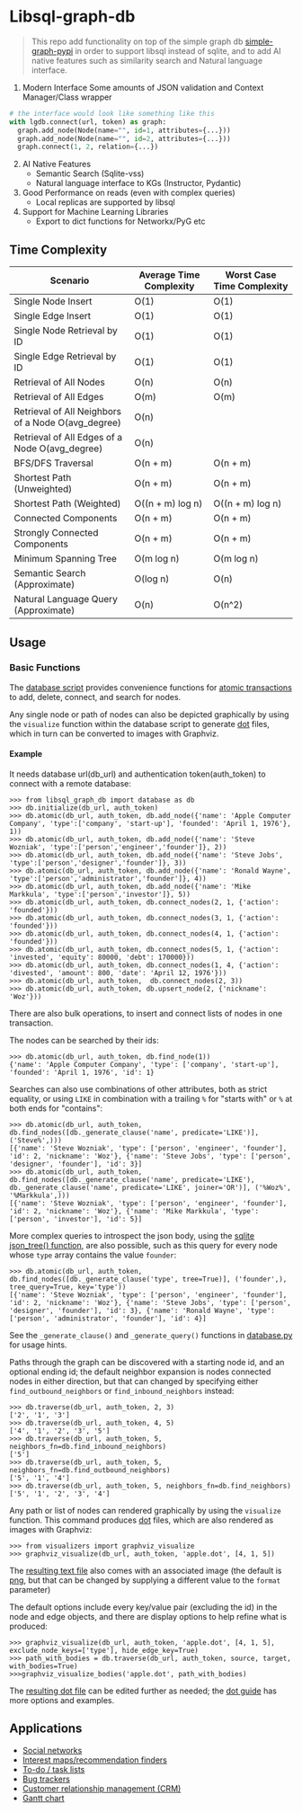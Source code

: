 # Libsql-graph-db

> This repo add functionality on top of the simple graph db [simple-graph-pypi](https://github.com/dpapathanasiou/simple-graph-pypi) in order to support libsql instead of sqlite, and to add AI native features such as similarity search and Natural language interface.

1. Modern Interface
Some amounts of JSON validation and Context Manager/Class wrapper
  ```py
  # the interface would look like something like this
  with lgdb.connect(url, token) as graph:
    graph.add_node(Node(name="", id=1, attributes={...}))
    graph.add_node(Node(name="", id=2, attributes={...}))
    graph.connect(1, 2, relation={...})
  ```
2. AI Native Features
     - Semantic Search (Sqlite-vss)
     - Natural language interface to KGs (Instructor, Pydantic)
3. Good Performance on reads (even with complex queries)
     - Local replicas are supported by libsql
4. Support for Machine Learning Libraries
     - Export to dict functions for Networkx/PyG etc 

## Time Complexity

| Scenario | Average Time Complexity | Worst Case Time Complexity |
| -------- | ----------------------- | -------------------------- |
| Single Node Insert | O(1) | O(1) |
| Single Edge Insert | O(1) | O(1) |
| Single Node Retrieval by ID | O(1) | O(1) |
| Single Edge Retrieval by ID | O(1) | O(1) |
| Retrieval of All Nodes | O(n) | O(n) |
| Retrieval of All Edges | O(m) | O(m) |
| Retrieval of All Neighbors of a Node	O(avg_degree) | O(n) |
| Retrieval of All Edges of a Node	O(avg_degree) | O(n) | 
| BFS/DFS Traversal | O(n + m) | O(n + m) |
| Shortest Path (Unweighted) | O(n + m) | O(n + m) |
| Shortest Path (Weighted) | O((n + m) log n) | O((n + m) log n) |
| Connected Components | O(n + m) | O(n + m) |
| Strongly Connected Components | O(n + m) | O(n + m) |
| Minimum Spanning Tree | O(m log n) | O(m log n) |
| Semantic Search (Approximate) | O(log n) | O(n) |
| Natural Language Query (Approximate) | O(n) | O(n^2) |

## Usage

### Basic Functions

The [database script](libsql_graph_db/database.py) provides convenience functions for [atomic transactions](https://en.wikipedia.org/wiki/Atomicity_(database_systems)) to add, delete, connect, and search for nodes.


Any single node or path of nodes can also be depicted graphically by using the `visualize` function within the database script to generate [dot](https://graphviz.org/doc/info/lang.html) files, which in turn can be converted to images with Graphviz.

#### Example

It needs database url(db_url) and authentication token(auth_token) to connect with a remote database:

```
>>> from libsql_graph_db import database as db
>>> db.initialize(db_url, auth_token)
>>> db.atomic(db_url, auth_token, db.add_node({'name': 'Apple Computer Company', 'type':['company', 'start-up'], 'founded': 'April 1, 1976'}, 1))
>>> db.atomic(db_url, auth_token, db.add_node({'name': 'Steve Wozniak', 'type':['person','engineer','founder']}, 2))
>>> db.atomic(db_url, auth_token, db.add_node({'name': 'Steve Jobs', 'type':['person','designer','founder']}, 3))
>>> db.atomic(db_url, auth_token, db.add_node({'name': 'Ronald Wayne', 'type':['person','administrator','founder']}, 4))
>>> db.atomic(db_url, auth_token, db.add_node({'name': 'Mike Markkula', 'type':['person','investor']}, 5))
>>> db.atomic(db_url, auth_token, db.connect_nodes(2, 1, {'action': 'founded'}))
>>> db.atomic(db_url, auth_token, db.connect_nodes(3, 1, {'action': 'founded'}))
>>> db.atomic(db_url, auth_token, db.connect_nodes(4, 1, {'action': 'founded'}))
>>> db.atomic(db_url, auth_token, db.connect_nodes(5, 1, {'action': 'invested', 'equity': 80000, 'debt': 170000}))
>>> db.atomic(db_url, auth_token, db.connect_nodes(1, 4, {'action': 'divested', 'amount': 800, 'date': 'April 12, 1976'}))
>>> db.atomic(db_url, auth_token,  db.connect_nodes(2, 3))
>>> db.atomic(db_url, auth_token, db.upsert_node(2, {'nickname': 'Woz'}))
```

There are also bulk operations, to insert and connect lists of nodes in one transaction.

The nodes can be searched by their ids:

```
>>> db.atomic(db_url, auth_token, db.find_node(1))
{'name': 'Apple Computer Company', 'type': ['company', 'start-up'], 'founded': 'April 1, 1976', 'id': 1}
```

Searches can also use combinations of other attributes, both as strict equality, or using `LIKE` in combination with a trailing `%` for "starts with" or `%` at both ends for "contains":

```
>>> db.atomic(db_url, auth_token, db.find_nodes([db._generate_clause('name', predicate='LIKE')], ('Steve%',)))
[{'name': 'Steve Wozniak', 'type': ['person', 'engineer', 'founder'], 'id': 2, 'nickname': 'Woz'}, {'name': 'Steve Jobs', 'type': ['person', 'designer', 'founder'], 'id': 3}]
>>> db.atomic(db_url, auth_token, db.find_nodes([db._generate_clause('name', predicate='LIKE'), db._generate_clause('name', predicate='LIKE', joiner='OR')], ('%Woz%', '%Markkula',)))
[{'name': 'Steve Wozniak', 'type': ['person', 'engineer', 'founder'], 'id': 2, 'nickname': 'Woz'}, {'name': 'Mike Markkula', 'type': ['person', 'investor'], 'id': 5}]
```

More complex queries to introspect the json body, using the [sqlite json_tree() function](https://www.sqlite.org/json1.html), are also possible, such as this query for every node whose `type` array contains the value `founder`:

```
>>> db.atomic(db_url, auth_token,  db.find_nodes([db._generate_clause('type', tree=True)], ('founder',), tree_query=True, key='type'))
[{'name': 'Steve Wozniak', 'type': ['person', 'engineer', 'founder'], 'id': 2, 'nickname': 'Woz'}, {'name': 'Steve Jobs', 'type': ['person', 'designer', 'founder'], 'id': 3}, {'name': 'Ronald Wayne', 'type': ['person', 'administrator', 'founder'], 'id': 4}]
```

See the `_generate_clause()` and `_generate_query()` functions in [database.py](libsql_graph_db/database.py) for usage hints.

Paths through the graph can be discovered with a starting node id, and an optional ending id; the default neighbor expansion is nodes connected nodes in either direction, but that can changed by specifying either `find_outbound_neighbors` or `find_inbound_neighbors` instead:

```
>>> db.traverse(db_url, auth_token, 2, 3)
['2', '1', '3']
>>> db.traverse(db_url, auth_token, 4, 5)
['4', '1', '2', '3', '5']
>>> db.traverse(db_url, auth_token, 5, neighbors_fn=db.find_inbound_neighbors)
['5']
>>> db.traverse(db_url, auth_token, 5, neighbors_fn=db.find_outbound_neighbors)
['5', '1', '4']
>>> db.traverse(db_url, auth_token, 5, neighbors_fn=db.find_neighbors)
['5', '1', '2', '3', '4']
```

Any path or list of nodes can rendered graphically by using the `visualize` function. This command produces [dot](https://graphviz.org/doc/info/lang.html) files, which are also rendered as images with Graphviz:

```
>>> from visualizers import graphviz_visualize
>>> graphviz_visualize(db_url, auth_token, 'apple.dot', [4, 1, 5])
```

The [resulting text file](tests/fixtures/apple-raw.dot) also comes with an associated image (the default is [png](https://en.wikipedia.org/wiki/Portable_Network_Graphics), but that can be changed by supplying a different value to the `format` parameter)

The default options include every key/value pair (excluding the id) in the node and edge objects, and there are display options to help refine what is produced:

```
>>> graphviz_visualize(db_url, auth_token, 'apple.dot', [4, 1, 5], exclude_node_keys=['type'], hide_edge_key=True)
>>> path_with_bodies = db.traverse(db_url, auth_token, source, target, with_bodies=True) 
>>>graphviz_visualize_bodies('apple.dot', path_with_bodies)
```

The [resulting dot file](tests/fixtures/apple.dot) can be edited further as needed; the [dot guide](https://graphviz.org/pdf/dotguide.pdf) has more options and examples.

## Applications

* [Social networks](https://en.wikipedia.org/wiki/Social_graph)
* [Interest maps/recommendation finders](https://en.wikipedia.org/wiki/Interest_graph)
* [To-do / task lists](https://en.wikipedia.org/wiki/Task_list)
* [Bug trackers](https://en.wikipedia.org/wiki/Open-source_software_development#Bug_trackers_and_task_lists)
* [Customer relationship management (CRM)](https://en.wikipedia.org/wiki/Customer_relationship_management)
* [Gantt chart](https://en.wikipedia.org/wiki/Gantt_chart)
